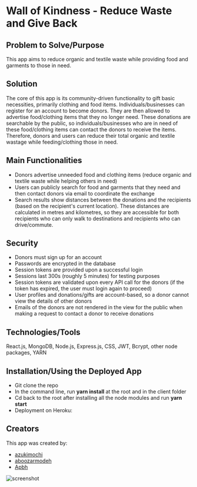 # Wall of Kindness - Reduce Waste and Give Back

## Problem to Solve/Purpose

This app aims to reduce organic and textile waste while providing food and garments to those in need.

## Solution

The core of this app is its community-driven functionality to gift basic necessities, primarily clothing and food items.  Individuals/businesses can register for an account to become donors.  They are then allowed to advertise  food/clothing items that they no longer need.  These donations are searchable by the public, so individuals/businesses who are in need of these food/clothing items can contact the donors to receive the items.  Therefore, donors and users can reduce their total organic and textile wastage while feeding/clothing those in need. 

## Main Functionalities

* Donors advertise unneeded food and clothing items (reduce organic and textile waste while helping others in need)
* Users can publicly search for food and garments that they need and then contact donors via email to coordinate the exchange
* Search results show distances between the donations and the recipients (based on the recipient's current location).  These distances are calculated in metres and kilometres, so they are accessible for both recipients who can only walk to destinations and recipients who can drive/commute.

## Security

* Donors must sign up for an account 
* Passwords are encrypted in the database 
* Session tokens are provided upon a successful login 
* Sessions last 300s (roughly 5 minutes) for testing purposes
* Session tokens are validated upon every API call for the donors (if the token has expired, the user must login again to proceed)
* User profiles and donations/gifts are account-based, so a donor cannot view the details of other donors
* Emails of the donors are not rendered in the view for the public when making a request to contact a donor to receive donations  

## Technologies/Tools

React.js, MongoDB, Node.js, Express.js, CSS, JWT, Bcrypt, other node packages, YARN

## Installation/Using the Deployed App 

* Git clone the repo
* In the command line, run **yarn install** at the root and in the client folder
* Cd back to the root after installing all the node modules and run **yarn start**
* Deployment on Heroku: 

## Creators

This app was created by:

* [azukimochi](https://github.com/azukimochi)
* [aboozarmodeh](https://github.com/aboozarmojdeh)
* [Apbh](https://github.com/Apbh)

![screenshot](https://azukimochi.github.io/WallOfKindness/README_images/screenshot.png)

